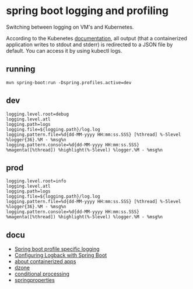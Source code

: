 # spring boot logging and profiling

Switching between logging on VM's and Kubernetes.

According to the Kubenetes [documentation](https://kubernetes.io/docs/concepts/cluster-administration/logging/), all output (that a containerized application writes to stdout and stderr) is redirected to a JSON file by default. You can access it by using kubectl logs.

## running
```
mvn spring-boot:run -Dspring.profiles.active=dev
```
## dev

```
logging.level.root=debug
logging.level.atl
logging.path=logs
logging.file=${logging.path}/log.log
logging.pattern.file=%d{dd-MM-yyyy HH:mm:ss.SSS} [%thread] %-5level %logger{36}.%M - %msg%n
logging.pattern.console=%d{dd-MM-yyyy HH:mm:ss.SSS} %magenta([%thread]) %highlight(%-5level) %logger.%M - %msg%n
```

## prod

```
logging.level.root=info
logging.level.atl
logging.path=logs
logging.file=${logging.path}/log.log
logging.pattern.file=%d{dd-MM-yyyy HH:mm:ss.SSS} [%thread] %-5level %logger{36}.%M - %msg%n
logging.pattern.console=%d{dd-MM-yyyy HH:mm:ss.SSS} %magenta([%thread]) %highlight(%-5level) %logger.%M - %msg%n
```
## docu
* [Spring boot profile specific logging	](https://howtodoinjava.com/spring-boot2/logging/profile-specific-logging/)
* [Configuring Logback with Spring Boot](https://lankydan.dev/2019/01/09/configuring-logback-with-spring-boot)
* [about containerized apps](https://medium.com/javarevisited/kubernetes-step-by-step-with-spring-boot-docker-gke-35e9481f6d5f)
* [dzone](https://dzone.com/articles/configuring-logback-with-spring-boot)
* [conditional processing](https://springframework.guru/using-logback-spring-boot/)
* [springproperties](https://docs.spring.io/spring-boot/docs/current/reference/html/spring-boot-features.html#environment-properties)